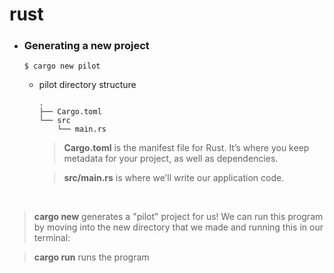 # rust

* ### Generating a new project
    ```shell
    $ cargo new pilot
    ```
    * pilot directory structure
        ```
        .
        ├── Cargo.toml
        └── src
            └── main.rs
        ```
        > **Cargo.toml** is the manifest file for Rust. It’s where you keep metadata for your project, as well as dependencies.

        > **src/main.rs** is where we’ll write our application code.

<br />

> **cargo new** generates a "pilot" project for us! We can run this program by moving into the new directory that we made and running this in our terminal:

> **cargo run** runs the program




